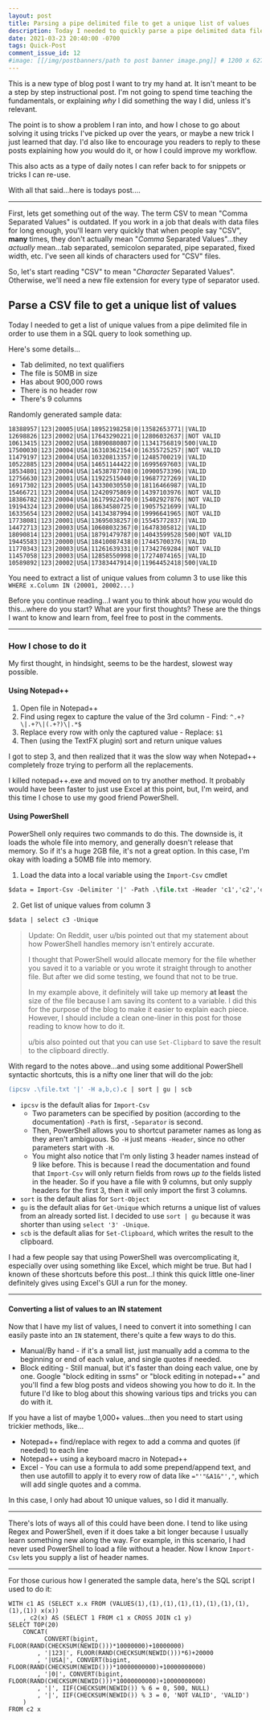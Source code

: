 ```yaml
---
layout: post
title: Parsing a pipe delimited file to get a unique list of values
description: Today I needed to quickly parse a pipe delimited data file in order to get a unique list of values from one of the columns.
date: 2021-03-23 20:40:00 -0700
tags: Quick-Post
comment_issue_id: 12
#image: [[/img/postbanners/path to post banner image.png]] # 1200 x 627
---
```


This is a new type of blog post I want to try my hand at. It isn't meant to be a step by step instructional post. I'm not going to spend time teaching the fundamentals, or explaining _why_ I did something the way I did, unless it's relevant.

The point is to show a problem I ran into, and how I chose to go about solving it using tricks I've picked up over the years, or maybe a new trick I just learned that day. I'd also like to encourage you readers to reply to these posts explaining how _you_ would do it, or how I could improve my workflow.

This also acts as a type of daily notes I can refer back to for snippets or tricks I can re-use.

With all that said...here is todays post....

---

First, lets get something out of the way. The term CSV to mean "Comma Separated Values" is outdated. If you work in a job that deals with data files for long enough, you'll learn very quickly that when people say "CSV", **many** times, they don't actually mean "_Comma_ Separated Values"...they _actually_ mean...tab separated, semicolon separated, pipe separated, fixed width, etc. I've seen all kinds of characters used for "CSV" files.

So, let's start reading "CSV" to mean "_Character_ Separated Values". Otherwise, we'll need a new file extension for every type of separator used.

## Parse a CSV file to get a unique list of values

Today I needed to get a list of unique values from a pipe delimited file in order to use them in a SQL query to look something up.

Here's some details...

* Tab delimited, no text qualifiers
* The file is 50MB in size
* Has about 900,000 rows
* There is no header row
* There's 9 columns

Randomly generated sample data:

```plaintext
18388957|123|20005|USA|18952198258|0|13582653771||VALID
12698826|123|20002|USA|17643290221|0|12806032637||NOT VALID
10613415|123|20002|USA|18890880807|0|11341756819|500|VALID
17500030|123|20004|USA|16310362154|0|16355725257||NOT VALID
11479197|123|20004|USA|10320813357|0|12485700219||VALID
10522885|123|20004|USA|14651144422|0|16995697603||VALID
18534801|123|20004|USA|14538787708|0|10900573396||VALID
12756630|123|20001|USA|11922515040|0|19687727269||VALID
16917302|123|20005|USA|14330030550|0|18116466987||VALID
15466721|123|20004|USA|12420975869|0|14397103976||NOT VALID
18386782|123|20004|USA|16179922470|0|15402927876||NOT VALID
19194324|123|20000|USA|18634580725|0|19057521699||VALID
16335654|123|20002|USA|14134387994|0|19996641965||NOT VALID
17738081|123|20001|USA|13695038257|0|15545772837||VALID
14472713|123|20003|USA|10608032367|0|16478305812||VALID
18090814|123|20001|USA|18791479787|0|14043599528|500|NOT VALID
19445583|123|20000|USA|18410087438|0|17445700376||VALID
11770343|123|20003|USA|11261639331|0|17342769284||NOT VALID
11457058|123|20003|USA|12858550998|0|17274074165||VALID
10589892|123|20002|USA|17383447914|0|11964452418|500|VALID
```

You need to extract a list of unique values from column 3 to use like this `WHERE x.Column IN (20001, 20002...)`

Before you continue reading...I want you to think about how _you_ would do this...where do you start? What are your first thoughts? These are the things I want to know and learn from, feel free to post in the comments.

---

### How I chose to do it

My first thought, in hindsight, seems to be the hardest, slowest way possible.

#### Using Notepad++

1. Open file in Notepad++
2. Find using regex to capture the value of the 3rd column - Find: `^.+?\|.+?\|(.+?)\|.*$`
3. Replace every row with only the captured value - Replace: `$1`
4. Then (using the TextFX plugin) sort and return unique values

I got to step 3, and then realized that it was the slow way when Notepad++ completely froze trying to perform all the replacements.

I killed notepad++.exe and moved on to try another method. It probably would have been faster to just use Excel at this point, but, I'm weird, and this time I chose to use my good friend PowerShell.

#### Using PowerShell

PowerShell only requires two commands to do this. The downside is, it loads the whole file into memory, and generally doesn't release that memory. So if it's a huge 2GB file, it's not a great option. In this case, I'm okay with loading a 50MB file into memory.

1. Load the data into a local variable using the `Import-Csv` cmdlet
```ps
$data = Import-Csv -Delimiter '|' -Path .\file.txt -Header 'c1','c2','c3','c4','c5','c6','c7','c8','c9'
```
2. Get list of unique values from column 3
```ps
$data | select c3 -Unique
```

> Update: On Reddit, user u/bis pointed out that my statement about how PowerShell handles memory isn't entirely accurate.
>
> I thought that PowerShell would allocate memory for the file whether you saved it to a variable or you wrote it straight through to another file. But after we did some testing, we found that not to be true.
>
> In my example above, it definitely will take up memory **at least** the size of the file because I am saving its content to a variable. I did this for the purpose of the blog to make it easier to explain each piece. However, I should include a clean one-liner in this post for those reading to know how to do it.
>
> u/bis also pointed out that you can use `Set-Clipbard` to save the result to the clipboard directly.

With regard to the notes above...and using some additional PowerShell syntactic shortcuts, this is a nifty one liner that will do the job:

```ps
(ipcsv .\file.txt '|' -H a,b,c).c | sort | gu | scb
```

* `ipcsv` is the default alias for `Import-Csv`
  * Two parameters can be specified by position (according to the documentation) `-Path` is first, `-Separator` is second.
  * Then, PowerShell allows you to shortcut parameter names as long as they aren't ambiguous. So `-H` just means `-Header`, since no other parameters start with `-H`.
  * You might also notice that I'm only listing 3 header names instead of 9 like before. This is because I read the documentation and found that `Import-Csv` will only return fields from rows _up to_ the fields listed in the header. So if you have a file with 9 columns, but only supply headers for the first 3, then it will only import the first 3 columns.
* `sort` is the default alias for `Sort-Object`
* `gu` is the default alias for `Get-Unique` which returns a unique list of values from an already sorted list. I decided to use `sort | gu` because it was shorter than using `select '3' -Unique`.
* `scb` is the default alias for `Set-Clipboard`, which writes the result to the clipboard.

I had a few people say that using PowerShell was overcomplicating it, especially over using something like Excel, which might be true. But had I known of these shortcuts before this post...I think this quick little one-liner definitely gives using Excel's GUI a run for the money.

---

#### Converting a list of values to an IN statement

Now that I have my list of values, I need to convert it into something I can easily paste into an `IN` statement, there's quite a few ways to do this.

* Manual/By hand - if it's a small list, just manually add a comma to the beginning or end of each value, and single quotes if needed.
* Block editing - Still manual, but it's faster than doing each value, one by one. Google "block editing in ssms" or "block editing in notepad++" and you'll find a few blog posts and videos showing you how to do it. In the future I'd like to blog about this showing various tips and tricks you can do with it.

If you have a list of maybe 1,000+ values...then you need to start using trickier methods, like...

* Notepad++ find/replace with regex to add a comma and quotes (if needed) to each line
* Notepad++ using a keyboard macro in Notepad++
* Excel - You can use a formula to add some prepend/append text, and then use autofill to apply it to every row of data like `="'"&A1&"',"`, which will add single quotes and a comma.

In this case, I only had about 10 unique values, so I did it manually.

---

There's lots of ways all of this could have been done. I tend to like using Regex and PowerShell, even if it does take a bit longer because I usually learn something new along the way. For example, in this scenario, I had never used PowerShell to load a file without a header. Now I know `Import-Csv` lets you supply a list of header names.

---

For those curious how I generated the sample data, here's the SQL script I used to do it:

```tsql
WITH c1 AS (SELECT x.x FROM (VALUES(1),(1),(1),(1),(1),(1),(1),(1),(1),(1)) x(x))
    , c2(x) AS (SELECT 1 FROM c1 x CROSS JOIN c1 y)
SELECT TOP(20)
    CONCAT(
          CONVERT(bigint, FLOOR(RAND(CHECKSUM(NEWID()))*10000000)+10000000)
        , '|123|', FLOOR(RAND(CHECKSUM(NEWID()))*6)+20000
        , '|USA|', CONVERT(bigint, FLOOR(RAND(CHECKSUM(NEWID()))*10000000000)+10000000000)
        , '|0|', CONVERT(bigint, FLOOR(RAND(CHECKSUM(NEWID()))*10000000000)+10000000000)
        , '|', IIF(CHECKSUM(NEWID()) % 6 = 0, 500, NULL)
        , '|', IIF(CHECKSUM(NEWID()) % 3 = 0, 'NOT VALID', 'VALID')
    )
FROM c2 x
```